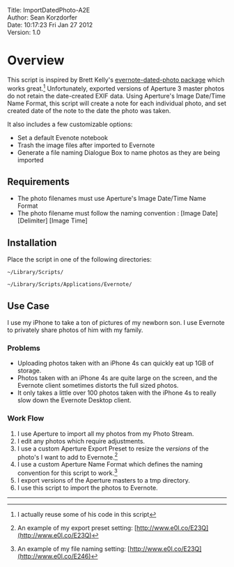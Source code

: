 Title:	ImportDatedPhoto-A2E  
Author:	Sean Korzdorfer  
Date:	10:17:23 Fri Jan 27 2012  
Version:	1.0  

# Overview
This script is inspired by Brett Kelly's [evernote-dated-photo package] which works great.[^1] Unfortunately, exported versions of Aperture 3 master photos do not retain the date-created EXIF data. Using Aperture's Image Date/Time Name Format, this script will create a note for each individual photo, and set created date of the note to the date the photo was taken.

It also includes a few customizable options:

* Set a default Evenote notebook
* Trash the image files after imported to Evernote
* Generate a file naming Dialogue Box to name photos as they are being imported
 
## Requirements

* The photo filenames must use Aperture's Image Date/Time Name Format
* The photo filename must follow the naming convention : \[Image Date\] \[Delimiter\] \[Image Time\]

## Installation 

Place the script in one of the following directories:  

	~/Library/Scripts/
  
	~/Library/Scripts/Applications/Evernote/
	
## Use Case

I use my iPhone to take a ton of pictures of my newborn son. I use Evernote to privately share photos of him with 
my family.

### Problems

* Uploading photos taken with an iPhone 4s can quickly eat up 1GB of storage.
* Photos taken with an iPhone 4s are quite large on the screen, and the Evernote client sometimes distorts the full sized photos.
* It only takes a little over 100 photos taken with the  iPhone 4s to really slow down the Evernote Desktop client.

### Work Flow

1. I use Aperture to import all my photos from my Photo Stream. 
2. I edit any photos which require adjustments.
3. I use a custom Aperture Export Preset to resize the *versions* of the photo's I want to add to Evernote.[^2]
4. I use a custom Aperture Name Format which defines the naming convention for this script to work.[^3]
5. I export versions of the Aperture masters to a tmp directory.
6. I use this script to import the photos to Evernote.  
  
----  
  
[^1]:I actually reuse some of his code in this script  

[^2]:An example of my export preset setting: [http://www.e0l.co/E23Q](http://www.e0l.co/E23Q)

[^3]:An example of my file naming setting: [http://www.e0l.co/E23Q](http://www.e0l.co/E246)

<!-- Reference Links -->
[evernote-dated-photo package]:https://github.com/inkedmn/evernote-dated-photo 

<!-- References to images -->
[file-naming]: http://f.cl.ly/items/0N331a0R3A233v1I3Q0v/File%20Naming.jpg
[export-preset]: http://cl.ly/E23Q/Image%20Export.jpg